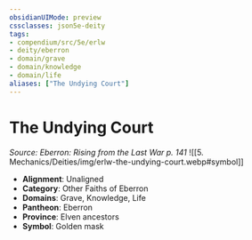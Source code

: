 ```yaml
---
obsidianUIMode: preview
cssclasses: json5e-deity
tags:
- compendium/src/5e/erlw
- deity/eberron
- domain/grave
- domain/knowledge
- domain/life
aliases: ["The Undying Court"]
---
```

# The Undying Court
*Source: Eberron: Rising from the Last War p. 141* 
![[5. Mechanics/Deities/img/erlw-the-undying-court.webp#symbol]]

- **Alignment**: Unaligned
- **Category**: Other Faiths of Eberron
- **Domains**: Grave, Knowledge, Life
- **Pantheon**: Eberron
- **Province**: Elven ancestors
- **Symbol**: Golden mask